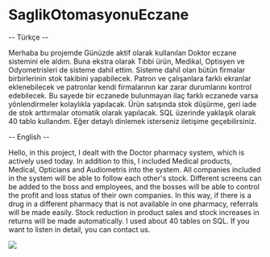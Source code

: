 # SaglikOtomasyonuEczane
-- Türkçe -- 

Merhaba bu projemde Günüzde aktif olarak kullanılan Doktor eczane sistemini ele aldım.
Buna ekstra olarak Tıbbi ürün, Medikal, Optisyen ve Odyometrisleri de sisteme dahil ettim.
Sisteme dahil olan bütün firmalar birbirlerinin stok takibini yapabilecek.
Patron ve çalışanlara farklı ekranlar eklenebilecek ve patronlar kendi firmalarının kar zarar durumlarını kontrol edebilecek.
Bu sayede bir eczanede bulunmayan ilaç farklı eczanede varsa yönlendirmeler kolaylıkla yapılacak.
Ürün satışında stok düşürme, geri iade de stok arttırmalar otomatik olarak yapılacak.
SQL üzerinde yaklaşık olarak 40 tablo kullandım. Eğer detaylı dinlemek isterseniz iletişime geçebilirsiniz.


-- English --

Hello, in this project, I dealt with the Doctor pharmacy system, which is actively used today.
In addition to this, I included Medical products, Medical, Opticians and Audiometris into the system.
All companies included in the system will be able to follow each other's stock.
Different screens can be added to the boss and employees, and the bosses will be able to control the profit and loss status of their own companies.
In this way, if there is a drug in a different pharmacy that is not available in one pharmacy, referrals will be made easily.
Stock reduction in product sales and stock increases in returns will be made automatically.
I used about 40 tables on SQL. If you want to listen in detail, you can contact us.

<img src="http://url/to/img.png](https://github.com/sahinmehmet3777/SaglikOtomasyonuEczane/blob/master/01.PNG)">
